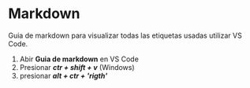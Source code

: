 # Markdown
Guia de markdown para visualizar todas las etiquetas usadas utilizar VS Code.

1. Abir __Guia de markdown__ en VS Code
1. Presionar ***ctr + shift + v*** (Windows)
1. presionar ***alt + ctr + 'rigth'***
